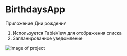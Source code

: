 # BirthdaysApp
Приложение Дни рождения
1. Используется TableView для отображения списка
2. Запланированное уведомление

![Image of project](https://cdn1.savepice.ru/uploads/2021/4/14/bc7af6a4f8b32958ac68889570c4ed78-full.png)
